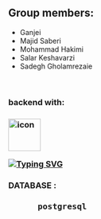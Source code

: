 
<div class="group">
  <h2>Group members:</h2>
  <ul>
    <li>Ganjei</li>
    <li>Majid Saberi</li>
    <li>Mohammad Hakimi</li>
    <li>Salar Keshavarzi</li>
    <li>Sadegh Gholamrezaie</li>
  </ul>
</div>
<br>
<h3>backend with:<h3>
<div style="display: flex; align-items: flex-start;"><img src="https://techstack-generator.vercel.app/django-icon.svg" alt="icon" width="65" height="65" /></div>

[![Typing SVG](https://readme-typing-svg.demolab.com?font=Fira+Code&pause=1000&width=435&lines=DATABASE+%3A;+++++++++++++++++++++PostgreSQL)](https://git.io/typing-svg)

<h3>DATABASE : <h3>
<pre>      postgresql</pre>
